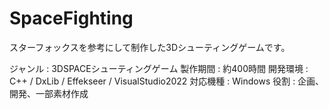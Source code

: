 # SpaceFighting

スターフォックスを参考にして制作した3Dシューティングゲームです。

ジャンル : 3DSPACEシューティングゲーム
製作期間 : 約400時間
開発環境 : C++ / DxLib / Effekseer / VisualStudio2022
対応機種 : Windows
役割 : 企画、開発、一部素材作成